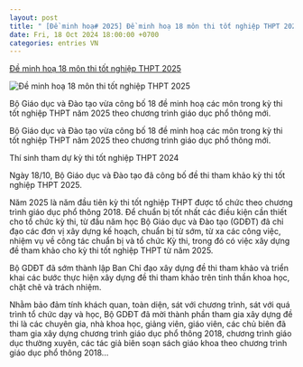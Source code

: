 ```yaml
---
layout: post
title: " [Đề minh hoạ# 2025] Đề minh hoạ 18 môn thi tốt nghiệp THPT 2025"
date: Fri, 18 Oct 2024 18:00:00 +0700
categories: entries VN
---
```

[Đề minh hoạ 18 môn thi tốt nghiệp THPT 2025](https://baohaiduong.vn/de-minh-hoa-18-mon-thi-tot-nghiep-thpt-2025-395955.html)

![Đề minh hoạ 18 môn thi tốt nghiệp THPT 2025](https://bhd.1cdn.vn/2024/10/18/de-thi-tham-khao.jpg)

Bộ Giáo dục và Đào tạo vừa công bố 18 đề minh hoạ các môn trong kỳ thi tốt nghiệp THPT năm 2025 theo chương trình giáo dục phổ thông mới.

Bộ Giáo dục và Đào tạo vừa công bố 18 đề minh hoạ các môn trong kỳ thi tốt nghiệp THPT năm 2025 theo chương trình giáo dục phổ thông mới.

Thí sinh tham dự kỳ thi tốt nghiệp THPT 2024

Ngày 18/10, Bộ Giáo dục và Đào tạo đã công bố đề thi tham khảo kỳ thi tốt nghiệp THPT 2025.

Năm 2025 là năm đầu tiên kỳ thi tốt nghiệp THPT được tổ chức theo chương trình giáo dục phổ thông 2018. Để chuẩn bị tốt nhất các điều kiện cần thiết cho tổ chức kỳ thi, từ đầu năm học Bộ Giáo dục và Đào tạo (GDĐT) đã chỉ đạo các đơn vị xây dựng kế hoạch, chuẩn bị từ sớm, từ xa các công việc, nhiệm vụ về công tác chuẩn bị và tổ chức Kỳ thi, trong đó có việc xây dựng đề tham khảo cho kỳ thi tốt nghiệp THPT từ năm 2025.

Bộ GDĐT đã sớm thành lập Ban Chỉ đạo xây dựng đề thi tham khảo và triển khai các bước thực hiện xây dựng đề thi tham khảo trên tinh thần khoa học, chặt chẽ và trách nhiệm.

Nhằm bảo đảm tính khách quan, toàn diện, sát với chương trình, sát với quá trình tổ chức dạy và học, Bộ GDĐT đã mời thành phần tham gia xây dựng đề thi là các chuyên gia, nhà khoa học, giảng viên, giáo viên, các chủ biên đã tham gia xây dựng chương trình giáo dục phổ thông 2018, chương trình giáo dục thường xuyên, các tác giả biên soạn sách giáo khoa theo chương trình giáo dục phổ thông 2018...


